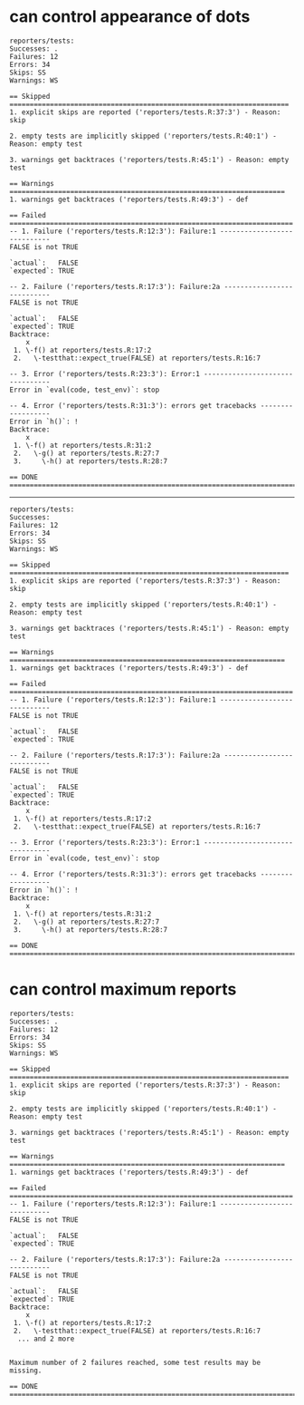 # can control appearance of dots

    reporters/tests: 
    Successes: .
    Failures: 12
    Errors: 34
    Skips: SS
    Warnings: WS
    
    == Skipped =====================================================================
    1. explicit skips are reported ('reporters/tests.R:37:3') - Reason: skip
    
    2. empty tests are implicitly skipped ('reporters/tests.R:40:1') - Reason: empty test
    
    3. warnings get backtraces ('reporters/tests.R:45:1') - Reason: empty test
    
    == Warnings ====================================================================
    1. warnings get backtraces ('reporters/tests.R:49:3') - def
    
    == Failed ======================================================================
    -- 1. Failure ('reporters/tests.R:12:3'): Failure:1 ----------------------------
    FALSE is not TRUE
    
    `actual`:   FALSE
    `expected`: TRUE 
    
    -- 2. Failure ('reporters/tests.R:17:3'): Failure:2a ---------------------------
    FALSE is not TRUE
    
    `actual`:   FALSE
    `expected`: TRUE 
    Backtrace:
        x
     1. \-f() at reporters/tests.R:17:2
     2.   \-testthat::expect_true(FALSE) at reporters/tests.R:16:7
    
    -- 3. Error ('reporters/tests.R:23:3'): Error:1 --------------------------------
    Error in `eval(code, test_env)`: stop
    
    -- 4. Error ('reporters/tests.R:31:3'): errors get tracebacks ------------------
    Error in `h()`: !
    Backtrace:
        x
     1. \-f() at reporters/tests.R:31:2
     2.   \-g() at reporters/tests.R:27:7
     3.     \-h() at reporters/tests.R:28:7
    
    == DONE ========================================================================

---

    reporters/tests: 
    Successes: 
    Failures: 12
    Errors: 34
    Skips: SS
    Warnings: WS
    
    == Skipped =====================================================================
    1. explicit skips are reported ('reporters/tests.R:37:3') - Reason: skip
    
    2. empty tests are implicitly skipped ('reporters/tests.R:40:1') - Reason: empty test
    
    3. warnings get backtraces ('reporters/tests.R:45:1') - Reason: empty test
    
    == Warnings ====================================================================
    1. warnings get backtraces ('reporters/tests.R:49:3') - def
    
    == Failed ======================================================================
    -- 1. Failure ('reporters/tests.R:12:3'): Failure:1 ----------------------------
    FALSE is not TRUE
    
    `actual`:   FALSE
    `expected`: TRUE 
    
    -- 2. Failure ('reporters/tests.R:17:3'): Failure:2a ---------------------------
    FALSE is not TRUE
    
    `actual`:   FALSE
    `expected`: TRUE 
    Backtrace:
        x
     1. \-f() at reporters/tests.R:17:2
     2.   \-testthat::expect_true(FALSE) at reporters/tests.R:16:7
    
    -- 3. Error ('reporters/tests.R:23:3'): Error:1 --------------------------------
    Error in `eval(code, test_env)`: stop
    
    -- 4. Error ('reporters/tests.R:31:3'): errors get tracebacks ------------------
    Error in `h()`: !
    Backtrace:
        x
     1. \-f() at reporters/tests.R:31:2
     2.   \-g() at reporters/tests.R:27:7
     3.     \-h() at reporters/tests.R:28:7
    
    == DONE ========================================================================

# can control maximum reports

    reporters/tests: 
    Successes: .
    Failures: 12
    Errors: 34
    Skips: SS
    Warnings: WS
    
    == Skipped =====================================================================
    1. explicit skips are reported ('reporters/tests.R:37:3') - Reason: skip
    
    2. empty tests are implicitly skipped ('reporters/tests.R:40:1') - Reason: empty test
    
    3. warnings get backtraces ('reporters/tests.R:45:1') - Reason: empty test
    
    == Warnings ====================================================================
    1. warnings get backtraces ('reporters/tests.R:49:3') - def
    
    == Failed ======================================================================
    -- 1. Failure ('reporters/tests.R:12:3'): Failure:1 ----------------------------
    FALSE is not TRUE
    
    `actual`:   FALSE
    `expected`: TRUE 
    
    -- 2. Failure ('reporters/tests.R:17:3'): Failure:2a ---------------------------
    FALSE is not TRUE
    
    `actual`:   FALSE
    `expected`: TRUE 
    Backtrace:
        x
     1. \-f() at reporters/tests.R:17:2
     2.   \-testthat::expect_true(FALSE) at reporters/tests.R:16:7
      ... and 2 more
    
    
    Maximum number of 2 failures reached, some test results may be missing.
    
    == DONE ========================================================================

